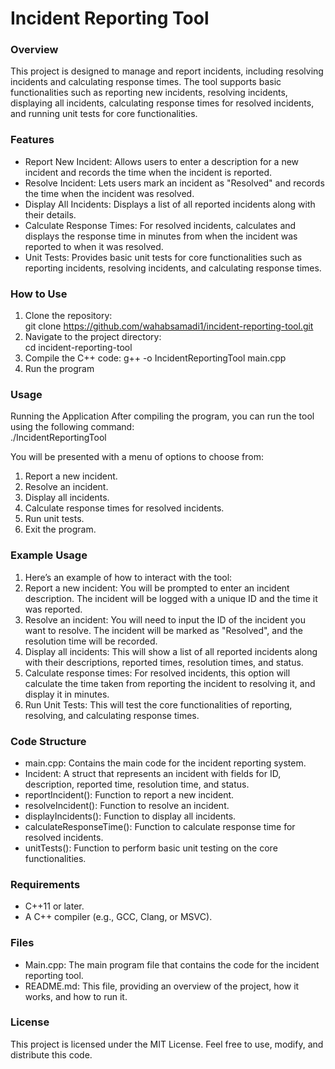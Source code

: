 # Incident Reporting Tool

### Overview
This project is designed to manage and report incidents, including resolving incidents and calculating response times. The tool supports basic functionalities such as reporting new incidents, resolving incidents, displaying all incidents, calculating response times for resolved incidents, and running unit tests for core functionalities.

### Features
+ Report New Incident: Allows users to enter a description for a new incident and records the time when the incident is reported.  
+ Resolve Incident: Lets users mark an incident as "Resolved" and records the time when the incident was resolved.  
+ Display All Incidents: Displays a list of all reported incidents along with their details.  
+ Calculate Response Times: For resolved incidents, calculates and displays the response time in minutes from when the incident was reported to when it was resolved.  
+ Unit Tests: Provides basic unit tests for core functionalities such as reporting incidents, resolving incidents, and calculating response times.   


### How to Use
1. Clone the repository:  
   git clone https://github.com/wahabsamadi1/incident-reporting-tool.git
2. Navigate to the project directory:  
   cd incident-reporting-tool  
3. Compile the C++ code:
   g++ -o IncidentReportingTool main.cpp   
4. Run the program

### Usage
Running the Application
After compiling the program, you can run the tool using the following command:  
./IncidentReportingTool  

You will be presented with a menu of options to choose from:  
1. Report a new incident.  
2. Resolve an incident.  
3. Display all incidents.  
4. Calculate response times for resolved incidents.  
5. Run unit tests.  
6. Exit the program.  
   
### Example Usage
1. Here’s an example of how to interact with the tool:
2. Report a new incident: You will be prompted to enter an incident description. The incident will be logged with a unique ID and the time it was reported.
3. Resolve an incident: You will need to input the ID of the incident you want to resolve. The incident will be marked as "Resolved", and the resolution time will be recorded.
4. Display all incidents: This will show a list of all reported incidents along with their descriptions, reported times, resolution times, and status.
5. Calculate response times: For resolved incidents, this option will calculate the time taken from reporting the incident to resolving it, and display it in minutes.
6. Run Unit Tests: This will test the core functionalities of reporting, resolving, and calculating response times.

### Code Structure
+ main.cpp: Contains the main code for the incident reporting system.
+ Incident: A struct that represents an incident with fields for ID, description, reported time, resolution time, and status.
+ reportIncident(): Function to report a new incident.
+ resolveIncident(): Function to resolve an incident.
+ displayIncidents(): Function to display all incidents.
+ calculateResponseTime(): Function to calculate response time for resolved incidents.
+ unitTests(): Function to perform basic unit testing on the core functionalities.

### Requirements
+ C++11 or later.
+ A C++ compiler (e.g., GCC, Clang, or MSVC).

### Files
+ Main.cpp: The main program file that contains the code for the incident reporting tool.
+ README.md: This file, providing an overview of the project, how it works, and how to run it.
  
### License
This project is licensed under the MIT License. Feel free to use, modify, and distribute this code.

